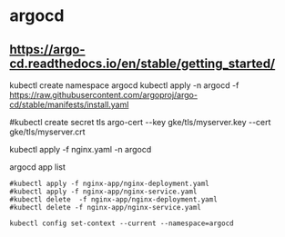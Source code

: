 # argocd

## https://argo-cd.readthedocs.io/en/stable/getting_started/

kubectl create namespace argocd
kubectl apply -n argocd -f https://raw.githubusercontent.com/argoproj/argo-cd/stable/manifests/install.yaml

#kubectl create secret tls argo-cert  --key gke/tls/myserver.key  --cert gke/tls/myserver.crt 

kubectl apply -f nginx.yaml  -n argocd

argocd app list   

```
#kubectl apply -f nginx-app/nginx-deployment.yaml 
#kubectl apply -f nginx-app/nginx-service.yaml 
#kubectl delete  -f nginx-app/nginx-deployment.yaml 
#kubectl delete -f nginx-app/nginx-service.yaml 
```

```
kubectl config set-context --current --namespace=argocd
```
